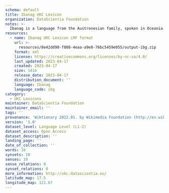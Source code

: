 ```yaml
---
schema: default
title: Ibanag UKC Lexicon
organization: DataScientia Foundation
notes: >-
  Ibanag is a language from the Austronesian family, spoken in Oceania. The UKC Lexicon of Ibanag is represented as a lexico-semantic network. It consists of words, word senses, synsets, as well as sense-level and synset-level relationships.
resources:
  - name: Ibanag UKC Lexicon LMF format
    url: >-
      resources/8e42dd98-f808-4eaa-a9e8-76bc5459e055/output-ibg.zip
    format: xml
    license: https://creativecommons.org/licenses/by-nc-sa/4.0/
    last_updated: 2023-04-17
    created: 2023-04-17
    size: 1414
    release_date: 2023-04-17
    distribution_document: ''
    language: Ibanag
    language_code: ibg
category:
  - UKC Lexicons
maintainer: DataScientia Foundation
maintainer_email: ''
tags: ''
provenance: 'Wiktionary 2022.01. by Wikimedia Foundation (http://en.wiktionary.org); Princeton WordNet 2.1 by Princeton University (https://wordnet.princeton.edu)'
version: '1.0'
dataset_level: Language Level (L1-2)
dataset_access: Open Access
dataset_description: ''
landing_page: ''
date_of_collection: ''
words: 10
synsets: 10
senses: 10
sense_relations: 0
synset_relations: 0
more_information: http://ukc.datascientia.eu/
latitude_map: 17.5
longitude_map: 121.67
---
```

